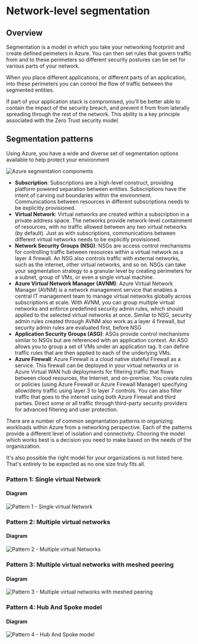 # Network-level segmentation
## Overview
Segmentation is a model in which you take your networking footprint and create defined peimeters in Azure. You can then set rules that govern traffic from and to these perimeters so different security postures can be set for various parts of your network.

When you place different applications, or different parts of an application, into these perimeters you can control the flow of traffic between the segmented entities.

If part of your application stack is compromised, you'll be better able to contain the impact of the security breach, and prevent it from from laterally spreading through the rest of the network. This ability is a key principle associated with the Zero Trust security model.

## Segmentation patterns
Using Azure, you have a wide and diverse set of segmentation options available to help protect your environment

![Azure segmentation components](https://learn.microsoft.com/en-us/azure/architecture/networking/guide/images/resource-flowchart.png)

- **Subscription**: Subscriptions are a high-level construct, providing platform powered separation between entities. Subscriptions have the intent of carving out boundaries within the environment. Communications between resources in different subscriptions needs to be explicitly provisioned.
- **Virtual Network**: Virtual networks are created within a subscription in a private address space. The networks provide network-level containment of resources, with no traffic allowed between any two virtual networks (by default). Just as with subscriptions, communications between different virtual networks needs to be explicitly provisioned.
- **Network Security Groups (NSG)**: NSGs are access control mechanisms for controlling traffic between resources within a virtual network as a layer 4 firewall. An NSG also controls traffic with external networks, such as the internet, other virtual networks, and so on. NSGs can take your segmentation strategy to a granular level by creating perimeters for a subnet, group of VMs, or even a single virtual machine.
- **Azure Virtual Network Manager (AVNM)**: Azure Virtual Network Manager (AVNM) is a network management service that enables a central IT management team to manage virtual networks globally across subscriptions at scale. With AVNM, you can group multiple virtual networks and enforce predefined security admin rules, which should applied to the selected virtual networks at once. Similar to NSG, security admin rules created through AVNM also work as a layer 4 firewall, but security admin rules are evaluated first, before NSG
- **Application Security Groups (ASG)**: ASGs provide control mechanisms similar to NSGs but are referenced with an application context. An ASG allows you to group a set of VMs under an application tag. It can define traffic rules that are then applied to each of the underlying VMs.
- **Azure Firewall**: Azure Firewall is a cloud native stateful Firewall as a service. This firewall can be deployed in your virtual networks or in Azure Virtual WAN hub deployments for filtering traffic that flows between cloud resources, the Internet, and on-premise. You create rules or policies (using Azure Firewall or Azure Firewall Manager) specifying allow/deny traffic using layer 3 to layer 7 controls. You can also filter traffic that goes to the internet using both Azure Firewall and third parties. Direct some or all traffic through third-party security providers for advanced filtering and user protection.

There are a number of common segmantation patterns in organizing workloads within Azure from a networking perspective. Each of the patterns provide a different level of isolation and connectivity. Chooring the model which works best is a decision you need to make based on the needs of the organiszation.

It's also possible the right model for your organizations is not listed here. That's entirely to be expected as no one size truly fits all. 

### Pattern 1: Single virtual Network
#### Diagram
![Pattern 1 - Single virtual Network]()

### Pattern 2: Multiple virtual networks
#### Diagram
![Pattern 2 - Multiple virtual Networks]()

### Pattern 3: Multiple virtual networks with meshed peering
#### Diagram
![Pattern 3 - Multiple virtual networks with meshed peering]()

### Pattern 4: Hub And Spoke model
#### Diagram
![Pattern 4 - Hub And Spoke model]()